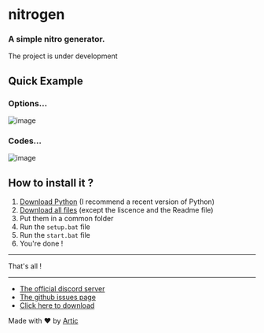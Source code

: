 # nitrogen

### A simple nitro generator.

The project is under development

## Quick Example

### Options...
![image](https://user-images.githubusercontent.com/81034458/170535993-df80319d-2089-4915-a7a4-95cc0542cd4e.png)

### Codes...
![image](https://user-images.githubusercontent.com/81034458/170535891-8450a837-f231-4e9d-b40e-b9b9b3675b9f.png)



## How to install it ?

1. [Download Python](https://www.python.org/downloads/) (I recommend a recent version of Python)
2. [Download all files](https://github.com/ArticOff/nitrogen/archive/refs/heads/main.zip) (except the liscence and the Readme file)
3. Put them in a common folder
4. Run the `setup.bat` file
5. Run the `start.bat` file
6. You're done !

***

That's all !

***

- [The official discord server](https://discord.com/invite/h7YFnP45jv)
- [The github issues page](https://github.com/ArticOff/nitrogen/issues)
- [Click here to download](https://github.com/ArticOff/nitrogen/archive/refs/heads/main.zip)

Made with ❤️ by [Artic](https://discord.com/users/855783629047988274)
